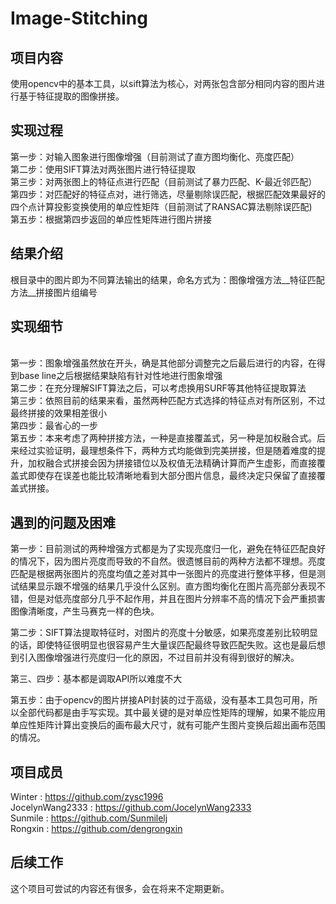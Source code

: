 # Image-Stitching

## 项目内容
使用opencv中的基本工具，以sift算法为核心，对两张包含部分相同内容的图片进行基于特征提取的图像拼接。

## 实现过程
第一步：对输入图象进行图像增强（目前测试了直方图均衡化、亮度匹配）
<br>第二步：使用SIFT算法对两张图片进行特征提取
<br>第三步：对两张图上的特征点进行匹配（目前测试了暴力匹配、K-最近邻匹配）
<br>第四步：对匹配好的特征点对，进行筛选，尽量剔除误匹配，根据匹配效果最好的四个点计算投影变换使用的单应性矩阵（目前测试了RANSAC算法剔除误匹配) 
<br>第五步：根据第四步返回的单应性矩阵进行图片拼接

## 结果介绍
根目录中的图片即为不同算法输出的结果，命名方式为：图像增强方法__特征匹配方法__拼接图片组编号

## 实现细节
<br>第一步：图象增强虽然放在开头，确是其他部分调整完之后最后进行的内容，在得到base line之后根据结果缺陷有针对性地进行图象增强
<br>第二步：在充分理解SIFT算法之后，可以考虑换用SURF等其他特征提取算法
<br>第三步：依照目前的结果来看，虽然两种匹配方式选择的特征点对有所区别，不过最终拼接的效果相差很小
<br>第四步：最省心的一步
<br>第五步：本来考虑了两种拼接方法，一种是直接覆盖式，另一种是加权融合式。后来经过实验证明，最理想条件下，两种方式均能做到完美拼接，但是随着难度的提升，加权融合式拼接会因为拼接错位以及权值无法精确计算而产生虚影，而直接覆盖式即使存在误差也能比较清晰地看到大部分图片信息，最终决定只保留了直接覆盖式拼接。

## 遇到的问题及困难
第一步：目前测试的两种增强方式都是为了实现亮度归一化，避免在特征匹配良好的情况下，因为图片亮度而导致的不自然。很遗憾目前的两种方法都不理想。亮度匹配是根据两张图片的亮度均值之差对其中一张图片的亮度进行整体平移，但是测试结果显示跟不增强的结果几乎没什么区别。直方图均衡化在图片高亮部分表现不错，但是对低亮度部分几乎不起作用，并且在图片分辨率不高的情况下会严重损害图像清晰度，产生马赛克一样的色块。

第二步：SIFT算法提取特征时，对图片的亮度十分敏感，如果亮度差别比较明显的话，即使特征很明显也很容易产生大量误匹配最终导致匹配失败。这也是最后想到引入图像增强进行亮度归一化的原因，不过目前并没有得到很好的解决。

第三、四步：基本都是调取API所以难度不大

第五步：由于opencv的图片拼接API封装的过于高级，没有基本工具包可用，所以全部代码都是由手写实现。其中最关键的是对单应性矩阵的理解，如果不能应用单应性矩阵计算出变换后的画布最大尺寸，就有可能产生图片变换后超出画布范围的情况。

## 项目成员
Winter : https://github.com/zysc1996
<br>JocelynWang2333 : https://github.com/JocelynWang2333
<br>Sunmile : https://github.com/Sunmilelj
<br>Rongxin : https://github.com/dengrongxin

## 后续工作
这个项目可尝试的内容还有很多，会在将来不定期更新。





